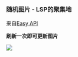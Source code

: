 ### 随机图片 - LSP的聚集地

来自[Easy API](https://api.imlazy.ink/#img.html)

**刷新一次即可更新图片**

![](https://api.imlazy.ink/img/)
